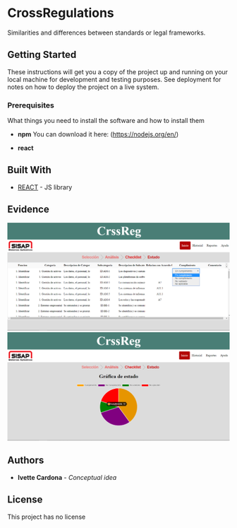 # CrossRegulations
Similarities and differences between standards or legal frameworks.

## Getting Started

These instructions will get you a copy of the project up and running on your local machine for development and testing purposes. See deployment for notes on how to deploy the project on a live system.

### Prerequisites

What things you need to install the software and how to install them

* **npm**
You can download it here: (https://nodejs.org/en/)

* **react**

## Built With

* [REACT](https://es.reactjs.org/) - JS library

## Evidence
![alt text](https://github.com/ivettemar16020/CrossRegulations/blob/master/Docs/evidence.png)
![alt text](https://github.com/ivettemar16020/CrossRegulations/blob/master/Docs/evidence2.png)

## Authors

* **Ivette Cardona** - *Conceptual idea*

## License

This project has no license
